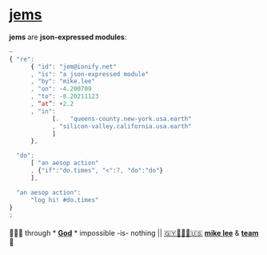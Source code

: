 # [jems](http://jems.ionify.net/)

**jems** are **json-expressed modules**:

```javascript
~
{ "re":
      { "id": "jem@ionify.net"
      , "is": "a json-expressed module"
      , "by": "mike.lee"
      , "on": -4.200709
      , "to": -8.20211123
      , “at”: +2.2
      , "in":
            [.   "queens-county.new-york.usa.earth"
            , "silicon-valley.california.usa.earth"
            ]
      },

  "do":
      [ "an aesop action"
      , {"if":"do.times", "<":7, "do":"do"}
      ],

  "an aesop action":
      "log hi! #do.times"
}
;
```

####

🙇🏾‍♂️ through * [**God**](../LICENSE.txt) * impossible -is- nothing ||
[🇬🇾👨🏾‍💻🇺🇸](https://en.wikipedia.org/wiki/Guyana)
[**mike lee**](https://github.com/iskitz) &
[**team**](https://github.com/orgs/ionify/people)
🤎
